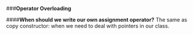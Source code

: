 ###**Operator Overloading**

####**When should we write our own assignment operator?**
The same as copy constructor: when we need to deal with pointers in our class.

